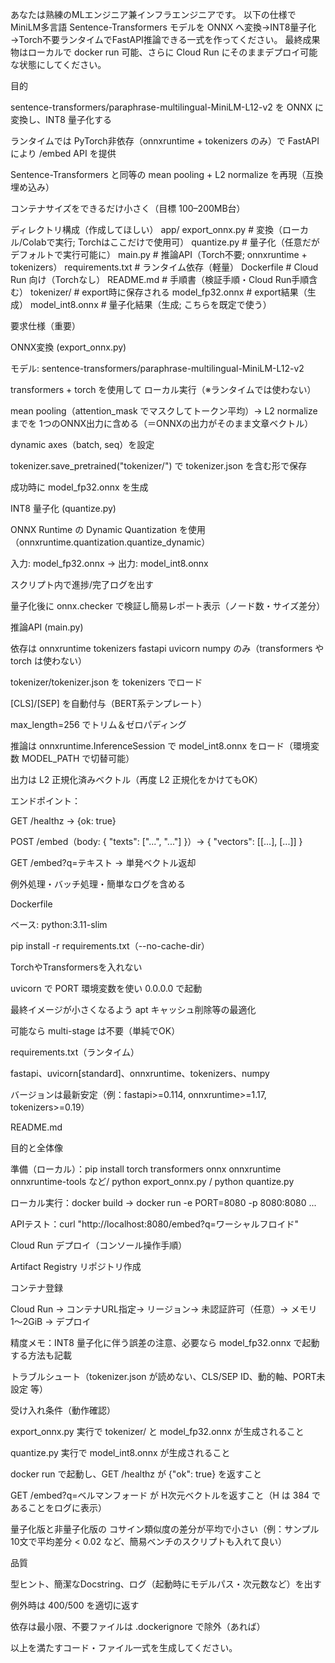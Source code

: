 あなたは熟練のMLエンジニア兼インフラエンジニアです。
以下の仕様で MiniLM多言語 Sentence-Transformers モデルを ONNX へ変換→INT8量子化→Torch不要ランタイムでFastAPI推論できる一式を作ってください。
最終成果物はローカルで docker run 可能、さらに Cloud Run にそのままデプロイ可能な状態にしてください。

目的

sentence-transformers/paraphrase-multilingual-MiniLM-L12-v2 を ONNX に変換し、INT8 量子化する

ランタイムでは PyTorch非依存（onnxruntime + tokenizers のみ）で FastAPI により /embed API を提供

Sentence-Transformers と同等の mean pooling + L2 normalize を再現（互換埋め込み）

コンテナサイズをできるだけ小さく（目標 100–200MB台）

ディレクトリ構成（作成してほしい）
app/
  export_onnx.py          # 変換（ローカル/Colabで実行; Torchはここだけで使用可）
  quantize.py             # 量子化（任意だがデフォルトで実行可能に）
  main.py                 # 推論API（Torch不要; onnxruntime + tokenizers）
  requirements.txt        # ランタイム依存（軽量）
  Dockerfile              # Cloud Run 向け（Torchなし）
  README.md               # 手順書（検証手順・Cloud Run手順含む）
  tokenizer/              # export時に保存される
  model_fp32.onnx         # export結果（生成）
  model_int8.onnx         # 量子化結果（生成; こちらを既定で使う）

要求仕様（重要）

ONNX変換 (export_onnx.py)

モデル: sentence-transformers/paraphrase-multilingual-MiniLM-L12-v2

transformers + torch を使用して ローカル実行（※ランタイムでは使わない）

mean pooling（attention_mask でマスクしてトークン平均）→ L2 normalize までを 1つのONNX出力に含める（＝ONNXの出力がそのまま文章ベクトル）

dynamic axes（batch, seq）を設定

tokenizer.save_pretrained("tokenizer/") で tokenizer.json を含む形で保存

成功時に model_fp32.onnx を生成

INT8 量子化 (quantize.py)

ONNX Runtime の Dynamic Quantization を使用（onnxruntime.quantization.quantize_dynamic）

入力: model_fp32.onnx → 出力: model_int8.onnx

スクリプト内で進捗/完了ログを出す

量子化後に onnx.checker で検証し簡易レポート表示（ノード数・サイズ差分）

推論API (main.py)

依存は onnxruntime tokenizers fastapi uvicorn numpy のみ（transformers や torch は使わない）

tokenizer/tokenizer.json を tokenizers でロード

[CLS]/[SEP] を自動付与（BERT系テンプレート）

max_length=256 でトリム＆ゼロパディング

推論は onnxruntime.InferenceSession で model_int8.onnx をロード（環境変数 MODEL_PATH で切替可能）

出力は L2 正規化済みベクトル（再度 L2 正規化をかけてもOK）

エンドポイント：

GET /healthz → {ok: true}

POST /embed（body: { "texts": ["...", "..."] }）→ { "vectors": [[...], [...]] }

GET /embed?q=テキスト → 単発ベクトル返却

例外処理・バッチ処理・簡単なログを含める

Dockerfile

ベース: python:3.11-slim

pip install -r requirements.txt（--no-cache-dir）

TorchやTransformersを入れない

uvicorn で PORT 環境変数を使い 0.0.0.0 で起動

最終イメージが小さくなるよう apt キャッシュ削除等の最適化

可能なら multi-stage は不要（単純でOK）

requirements.txt（ランタイム）

fastapi、uvicorn[standard]、onnxruntime、tokenizers、numpy

バージョンは最新安定（例：fastapi>=0.114, onnxruntime>=1.17, tokenizers>=0.19）

README.md

目的と全体像

準備（ローカル）：pip install torch transformers onnx onnxruntime onnxruntime-tools など/ python export_onnx.py / python quantize.py

ローカル実行：docker build → docker run -e PORT=8080 -p 8080:8080 ...

APIテスト：curl "http://localhost:8080/embed?q=ワーシャルフロイド"

Cloud Run デプロイ（コンソール操作手順）

Artifact Registry リポジトリ作成

コンテナ登録

Cloud Run → コンテナURL指定→ リージョン→ 未認証許可（任意）→ メモリ 1〜2GiB → デプロイ

精度メモ：INT8 量子化に伴う誤差の注意、必要なら model_fp32.onnx で起動する方法も記載

トラブルシュート（tokenizer.json が読めない、CLS/SEP ID、動的軸、PORT未設定 等）

受け入れ条件（動作確認）

export_onnx.py 実行で tokenizer/ と model_fp32.onnx が生成されること

quantize.py 実行で model_int8.onnx が生成されること

docker run で起動し、GET /healthz が {"ok": true} を返すこと

GET /embed?q=ベルマンフォード が H次元ベクトルを返すこと（H は 384 であることをログに表示）

量子化版と非量子化版の コサイン類似度の差分が平均で小さい（例：サンプル10文で平均差分 < 0.02 など、簡易ベンチのスクリプトも入れて良い）

品質

型ヒント、簡潔なDocstring、ログ（起動時にモデルパス・次元数など）を出す

例外時は 400/500 を適切に返す

依存は最小限、不要ファイルは .dockerignore で除外（あれば）

以上を満たすコード・ファイル一式を生成してください。
